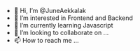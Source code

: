 - 👋 Hi, I’m @JuneAekkalak
- 👀 I’m interested in Frontend and Backend
- 🌱 I’m currently learning Javascript
- 💞️ I’m looking to collaborate on ...
- 📫 How to reach me ...

<!---
JuneAekkalak/JuneAekkalak is a ✨ special ✨ repository because its `README.md` (this file) appears on your GitHub profile.
You can click the Preview link to take a look at your changes.
--->
